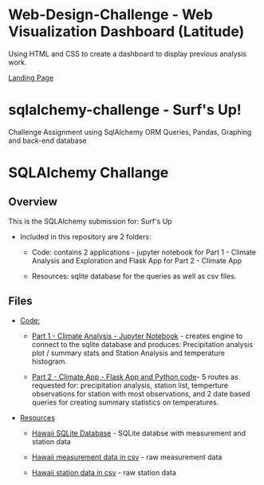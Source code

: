 # Web-Design-Challenge -  Web Visualization Dashboard (Latitude)
Using HTML and CSS to create a dashboard to display previous analysis work.

[Landing Page](https:/edober-da.github.io/Web-Design-Challenge/Pages/index.html)

# sqlalchemy-challenge - Surf's Up!
Challenge Assignment using SqlAlchemy ORM Queries, Pandas, Graphing and back-end database

# SQLAlchemy Challange  

## Overview

This is the SQLAlchemy submission for: Surf's Up 

* Included in this repository are 2 folders:  
   
  * Code: contains 2 applications - jupyter notebook for Part 1 - Climate Analysis and Exploration and Flask App for Part 2 - Climate App
  
  * Resources: sqlite database for the queries as well as csv files.  
  

## Files

* [Code:](Code)  

  * [Part 1 - Climate Analysis - Jupyter Notebook](Code/climate_analysis.ipynb) - creates engine to connect to the sqlite database and produces: Precipitation analysis plot / summary stats and  Station Analysis and temperature histogram.

  * [Part 2 - Climate App - Flask App and Python code](Code/ClimateApp.py)- 5 routes as requested for: precipitation analysis, station list, temperture observations for station with most observations, and 2 date based queries for creating summary statistics on temperatures.  
 
 
* [Resources](resources)
  
  * [Hawaii SQLite Database](Resources/hawaii.sqlite) - SQLite databse with measurement and station data  

  * [Hawaii measurement data in csv](Resources/hawaii_measurements.csv) - raw measurement data 

  * [Hawaii station data in csv](Resources/hawaii_stations.csv) - raw station data 
	

